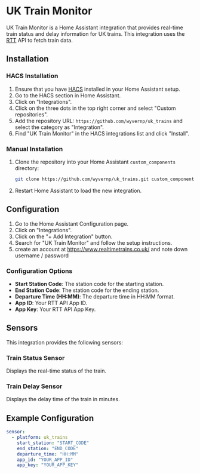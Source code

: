 # UK Train Monitor

UK Train Monitor is a Home Assistant integration that provides real-time train status and delay information for UK trains. This integration uses the [RTT](https://www.realtimetrains.co.uk/) API to fetch train data.

## Installation

### HACS Installation

1. Ensure that you have [HACS](https://hacs.xyz/) installed in your Home Assistant setup.
2. Go to the HACS section in Home Assistant.
3. Click on "Integrations".
4. Click on the three dots in the top right corner and select "Custom repositories".
5. Add the repository URL: `https://github.com/wyvernp/uk_trains` and select the category as "Integration".
6. Find "UK Train Monitor" in the HACS integrations list and click "Install".

### Manual Installation

1. Clone the repository into your Home Assistant `custom_components` directory:
    ```sh
    git clone https://github.com/wyvernp/uk_trains.git custom_components/uk_trains
    ```

2. Restart Home Assistant to load the new integration.

## Configuration

1. Go to the Home Assistant Configuration page.
2. Click on "Integrations".
3. Click on the "+ Add Integration" button.
4. Search for "UK Train Monitor" and follow the setup instructions.
5. create an account at https://www.realtimetrains.co.uk/ and note down username / password

### Configuration Options

- **Start Station Code**: The station code for the starting station.
- **End Station Code**: The station code for the ending station.
- **Departure Time (HH:MM)**: The departure time in HH:MM format.
- **App ID**: Your RTT API App ID.
- **App Key**: Your RTT API App Key.

## Sensors

This integration provides the following sensors:

### Train Status Sensor

Displays the real-time status of the train.

### Train Delay Sensor

Displays the delay time of the train in minutes.

## Example Configuration

```yaml
sensor:
  - platform: uk_trains
    start_station: "START_CODE"
    end_station: "END_CODE"
    departure_time: "HH:MM"
    app_id: "YOUR_APP_ID"
    app_key: "YOUR_APP_KEY"
